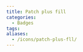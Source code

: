 ```yaml
---
title: Patch plus fill
categories:
  - Badges
tags:
aliases:
  - /icons/patch-plus-fll/
---
```

